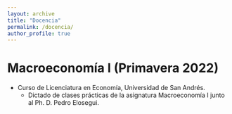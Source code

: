 ```yaml
---
layout: archive
title: "Docencia"
permalink: /docencia/
author_profile: true
---
```



Macroeconomía I (Primavera 2022)
======

* Curso de Licenciatura en Economía, Universidad de San Andrés.
  * Dictado de clases prácticas de la asignatura Macroeconomía I junto al Ph. D. Pedro Elosegui.
